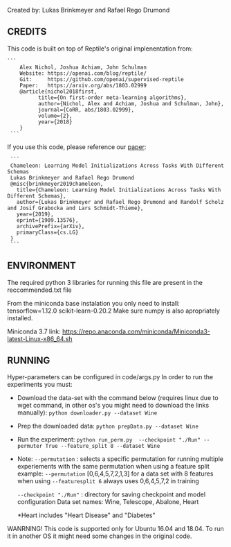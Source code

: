Created by: Lukas Brinkmeyer and Rafael Rego Drumond

## CREDITS
   This code is built on top of Reptile's original implenentation from:
   
    ```
        Alex Nichol, Joshua Achiam, John Schulman
        Website: https://openai.com/blog/reptile/
        Git:     https://github.com/openai/supervised-reptile
        Paper:   https://arxiv.org/abs/1803.02999
        @article{nichol2018first,
              title={On first-order meta-learning algorithms},
              author={Nichol, Alex and Achiam, Joshua and Schulman, John},
              journal={CoRR, abs/1803.02999},
              volume={2},
              year={2018}
        }
     ```

   If you use this code, please reference our [paper](https://arxiv.org/abs/1909.13576):
   
     ```
     Chameleon: Learning Model Initializations Across Tasks With Different Schemas
     Lukas Brinkmeyer and Rafael Rego Drumond
     @misc{brinkmeyer2019chameleon,
       title={Chameleon: Learning Model Initializations Across Tasks With Different Schemas},
       author={Lukas Brinkmeyer and Rafael Rego Drumond and Randolf Scholz and Josif Grabocka and Lars Schmidt-Thieme},
       year={2019},
       eprint={1909.13576},
       archivePrefix={arXiv},
       primaryClass={cs.LG}
     }
     ```
 
 ## ENVIRONMENT
   The required python 3 libraries for running this file are present in the reccommended.txt file
    
   From the miniconda base instalation you only need to install:
        tensorflow=1.12.0
        scikit-learn-0.20.2
   Make sure numpy is also apropriately installed.
    
   Miniconda 3.7 link:
   https://repo.anaconda.com/miniconda/Miniconda3-latest-Linux-x86_64.sh

## RUNNING
   Hyper-parameters can be configured in code/args.py
   In order to run the experiments you must:
    
   - Download the data-set with the command below (requires linux due to wget command, in other os's you might need to download the links manually):
        ```python downloader.py --dataset Wine```
        
   - Prep the downloaded data:
        ```python prepData.py --dataset Wine```
        
   - Run the experiment:
        ```python run_perm.py  --checkpoint "./Run" --permuter True --feature_split 8 --dataset Wine```
        
   - Note:
        ```--permutation```    : selects a specific permutation for running multiple
                               experiements with the same permutation when using a feature split
                               example: ```--permutation``` [0,6,4,5,7,2,1,3] for a data set with 8 features when
                               using ```--featuresplit 6``` always uses 0,6,4,5,7,2 in training
        
        ```--checkpoint "./Run"``` : directory for saving checkpoint and model configuration
   Data set names:
        Wine, Telescope, Abalone, Heart
        
        *Heart includes "Heart Disease" and "Diabetes"
        
   WANRNING!
            This code is supported only for Ubuntu 16.04 and 18.04. To run it in another OS it might need some
            changes in the original code.
